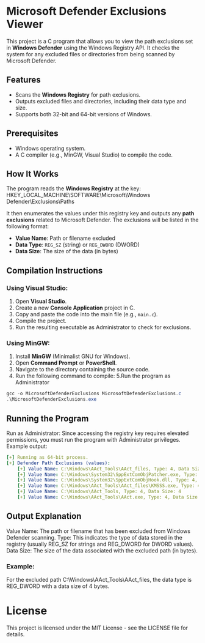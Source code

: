 # Microsoft Defender Exclusions Viewer

This project is a C program that allows you to view the path exclusions set in **Windows Defender** using the Windows Registry API. It checks the system for any excluded files or directories from being scanned by Microsoft Defender.

## Features
- Scans the **Windows Registry** for path exclusions.
- Outputs excluded files and directories, including their data type and size.
- Supports both 32-bit and 64-bit versions of Windows.

## Prerequisites
- Windows operating system.
- A C compiler (e.g., MinGW, Visual Studio) to compile the code.

## How It Works
The program reads the **Windows Registry** at the key:
HKEY_LOCAL_MACHINE\SOFTWARE\Microsoft\Windows Defender\Exclusions\Paths

It then enumerates the values under this registry key and outputs any **path exclusions** related to Microsoft Defender.
The exclusions will be listed in the following format:
- **Value Name**: Path or filename excluded
- **Data Type**: `REG_SZ` (string) or `REG_DWORD` (DWORD)
- **Data Size**: The size of the data (in bytes)

## Compilation Instructions

### Using Visual Studio:
1. Open **Visual Studio**.
2. Create a new **Console Application** project in C.
3. Copy and paste the code into the main file (e.g., `main.c`).
4. Compile the project.
5. Run the resulting executable as Administrator to check for exclusions.

### Using MinGW:
1. Install **MinGW** (Minimalist GNU for Windows).
2. Open **Command Prompt** or **PowerShell**.
3. Navigate to the directory containing the source code.
4. Run the following command to compile:
5.Run the program as Administrator

```powershell
gcc -o MicrosoftDefenderExclusions MicrosoftDefenderExclusions.c
.\MicrosoftDefenderExclusions.exe
```

## Running the Program
Run as Administrator: Since accessing the registry key requires elevated permissions, you must run the program with Administrator privileges.
Example output:
```yaml
[+] Running as 64-bit process.
[+] Defender Path Exclusions (values):
    [+] Value Name: C:\Windows\AAct_Tools\AAct_files, Type: 4, Data Size: 4
    [+] Value Name: C:\Windows\System32\SppExtComObjPatcher.exe, Type: 4, Data Size: 4
    [+] Value Name: C:\Windows\System32\SppExtComObjHook.dll, Type: 4, Data Size: 4
    [+] Value Name: C:\Windows\AAct_Tools\AAct_files\KMSSS.exe, Type: 4, Data Size: 4
    [+] Value Name: C:\Windows\AAct_Tools, Type: 4, Data Size: 4
    [+] Value Name: C:\Windows\AAct_Tools\AAct.exe, Type: 4, Data Size: 4
```
## Output Explanation
Value Name: The path or filename that has been excluded from Windows Defender scanning.
Type: This indicates the type of data stored in the registry (usually REG_SZ for strings and REG_DWORD for DWORD values).
Data Size: The size of the data associated with the excluded path (in bytes).

### Example:
For the excluded path C:\Windows\AAct_Tools\AAct_files, the data type is REG_DWORD with a data size of 4 bytes.

# License
This project is licensed under the MIT License - see the LICENSE file for details.
